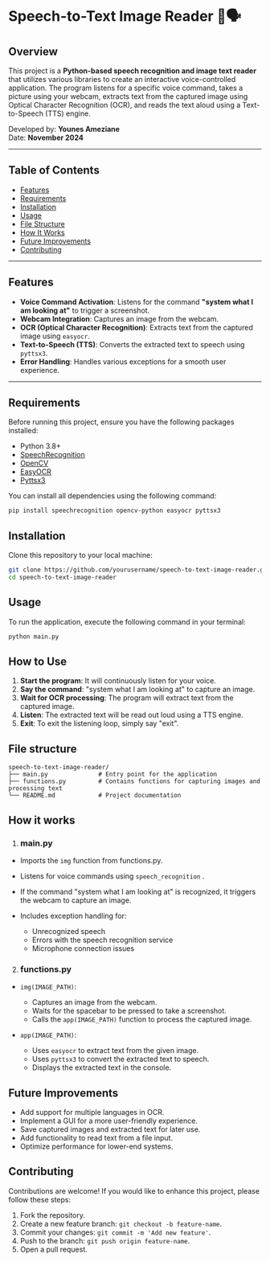 # Speech-to-Text Image Reader 📸🗣️

## Overview
This project is a **Python-based speech recognition and image text reader** that utilizes various libraries to create an interactive voice-controlled application. The program listens for a specific voice command, takes a picture using your webcam, extracts text from the captured image using Optical Character Recognition (OCR), and reads the text aloud using a Text-to-Speech (TTS) engine.

Developed by: **Younes Ameziane**  
Date: **November 2024**

---

## Table of Contents
- [Features](#features)
- [Requirements](#requirements)
- [Installation](#installation)
- [Usage](#usage)
- [File Structure](#file-structure)
- [How It Works](#how-it-works)
- [Future Improvements](#future-improvements)
- [Contributing](#contributing)

---

## Features
- **Voice Command Activation**: Listens for the command **"system what I am looking at"** to trigger a screenshot.
- **Webcam Integration**: Captures an image from the webcam.
- **OCR (Optical Character Recognition)**: Extracts text from the captured image using `easyocr`.
- **Text-to-Speech (TTS)**: Converts the extracted text to speech using `pyttsx3`.
- **Error Handling**: Handles various exceptions for a smooth user experience.

---

## Requirements
Before running this project, ensure you have the following packages installed:

- Python 3.8+
- [SpeechRecognition](https://pypi.org/project/SpeechRecognition/)
- [OpenCV](https://pypi.org/project/opencv-python/)
- [EasyOCR](https://pypi.org/project/easyocr/)
- [Pyttsx3](https://pypi.org/project/pyttsx3/)

You can install all dependencies using the following command:
```bash
pip install speechrecognition opencv-python easyocr pyttsx3
```
## Installation
Clone this repository to your local machine:
```bash
git clone https://github.com/yourusername/speech-to-text-image-reader.git
cd speech-to-text-image-reader
```
## Usage
To run the application, execute the following command in your terminal:
```bash
python main.py
```
## How to Use

1. **Start the program**: It will continuously listen for your voice.
2. **Say the command**: "system what I am looking at" to capture an image.
3. **Wait for OCR processing**: The program will extract text from the captured image.
4. **Listen**: The extracted text will be read out loud using a TTS engine.
5. **Exit**: To exit the listening loop, simply say "exit".

## File structure
```
speech-to-text-image-reader/
├── main.py              # Entry point for the application
├── functions.py         # Contains functions for capturing images and processing text
└── README.md            # Project documentation
```

## How it works
1. ### main.py
- Imports the ```img```
 function from functions.py.
- Listens for voice commands using ```speech_recognition```
.
- If the command "system what I am looking at" is recognized, it triggers the webcam to capture an image.
- Includes exception handling for:

    - Unrecognized speech
    - Errors with the speech recognition service
    - Microphone connection issues

2. ### functions.py
- ```img(IMAGE_PATH)```:
    - Captures an image from the webcam.
    - Waits for the spacebar to be pressed to take a screenshot.
    - Calls the ```app(IMAGE_PATH)``` function to process the captured image.

- ```app(IMAGE_PATH)```:

    - Uses ```easyocr``` to extract text from the given image.
    - Uses ```pyttsx3``` to convert the extracted text to speech.
    - Displays the extracted text in the console.

## Future Improvements
- Add support for multiple languages in OCR.
- Implement a GUI for a more user-friendly experience.
- Save captured images and extracted text for later use.
- Add functionality to read text from a file input.
- Optimize performance for lower-end systems.

## Contributing
Contributions are welcome! If you would like to enhance this project, please follow these steps:

1. Fork the repository.
2. Create a new feature branch: ```git checkout -b feature-name```.
3. Commit your changes: ```git commit -m 'Add new feature'```.
4. Push to the branch: ```git push origin feature-name```.
5. Open a pull request.







